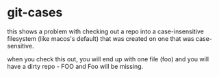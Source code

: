 # git-cases

this shows a problem with checking out a repo into a case-insensitive filesystem (like macos's default) that was created on one that was case-sensitive.

when you check this out, you will end up with one file (foo) and you will have a dirty repo - FOO and Foo will be missing.
